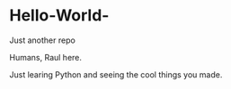 # Hello-World-
Just another repo


Humans, Raul here. 

Just learing Python and seeing the cool things you made. 
